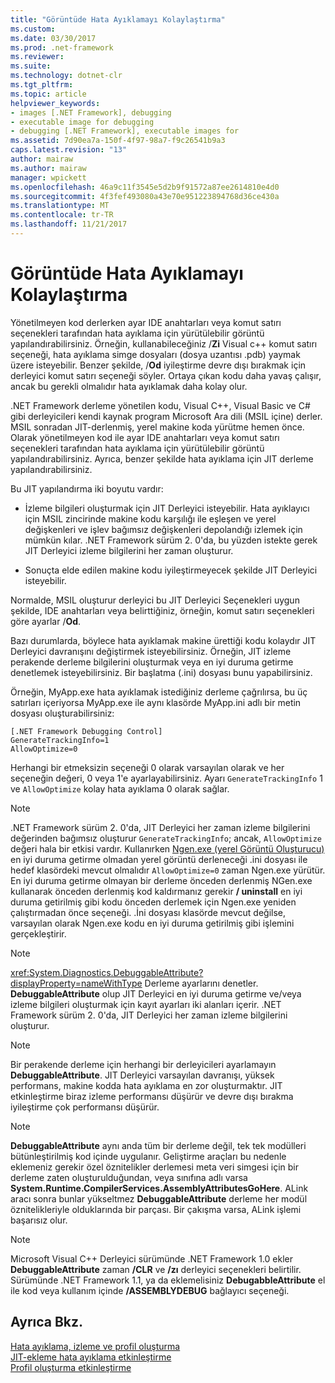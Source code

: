 ```yaml
---
title: "Görüntüde Hata Ayıklamayı Kolaylaştırma"
ms.custom: 
ms.date: 03/30/2017
ms.prod: .net-framework
ms.reviewer: 
ms.suite: 
ms.technology: dotnet-clr
ms.tgt_pltfrm: 
ms.topic: article
helpviewer_keywords:
- images [.NET Framework], debugging
- executable image for debugging
- debugging [.NET Framework], executable images for
ms.assetid: 7d90ea7a-150f-4f97-98a7-f9c26541b9a3
caps.latest.revision: "13"
author: mairaw
ms.author: mairaw
manager: wpickett
ms.openlocfilehash: 46a9c11f3545e5d2b9f91572a87ee2614810e4d0
ms.sourcegitcommit: 4f3fef493080a43e70e951223894768d36ce430a
ms.translationtype: MT
ms.contentlocale: tr-TR
ms.lasthandoff: 11/21/2017
---
```

# <a name="making-an-image-easier-to-debug"></a>Görüntüde Hata Ayıklamayı Kolaylaştırma
Yönetilmeyen kod derlerken ayar IDE anahtarları veya komut satırı seçenekleri tarafından hata ayıklama için yürütülebilir görüntü yapılandırabilirsiniz. Örneğin, kullanabileceğiniz /**Zi** Visual c++ komut satırı seçeneği, hata ayıklama simge dosyaları (dosya uzantısı .pdb) yaymak üzere isteyebilir. Benzer şekilde, /**Od** iyileştirme devre dışı bırakmak için derleyici komut satırı seçeneği söyler. Ortaya çıkan kodu daha yavaş çalışır, ancak bu gerekli olmalıdır hata ayıklamak daha kolay olur.  
  
 .NET Framework derleme yönetilen kodu, Visual C++, Visual Basic ve C# gibi derleyicileri kendi kaynak program Microsoft Ara dili (MSIL içine) derler. MSIL sonradan JIT-derlenmiş, yerel makine koda yürütme hemen önce. Olarak yönetilmeyen kod ile ayar IDE anahtarları veya komut satırı seçenekleri tarafından hata ayıklama için yürütülebilir görüntü yapılandırabilirsiniz. Ayrıca, benzer şekilde hata ayıklama için JIT derleme yapılandırabilirsiniz.  
  
 Bu JIT yapılandırma iki boyutu vardır:  
  
-   İzleme bilgileri oluşturmak için JIT Derleyici isteyebilir. Hata ayıklayıcı için MSIL zincirinde makine kodu karşılığı ile eşleşen ve yerel değişkenleri ve işlev bağımsız değişkenleri depolandığı izlemek için mümkün kılar.  .NET Framework sürüm 2. 0'da, bu yüzden istekte gerek JIT Derleyici izleme bilgilerini her zaman oluşturur.  
  
-   Sonuçta elde edilen makine kodu iyileştirmeyecek şekilde JIT Derleyici isteyebilir.  
  
 Normalde, MSIL oluşturur derleyici bu JIT Derleyici Seçenekleri uygun şekilde, IDE anahtarları veya belirttiğiniz, örneğin, komut satırı seçenekleri göre ayarlar /**Od**.  
  
 Bazı durumlarda, böylece hata ayıklamak makine ürettiği kodu kolaydır JIT Derleyici davranışını değiştirmek isteyebilirsiniz. Örneğin, JIT izleme perakende derleme bilgilerini oluşturmak veya en iyi duruma getirme denetlemek isteyebilirsiniz. Bir başlatma (.ini) dosyası bunu yapabilirsiniz.  
  
 Örneğin, MyApp.exe hata ayıklamak istediğiniz derleme çağrılırsa, bu üç satırları içeriyorsa MyApp.exe ile aynı klasörde MyApp.ini adlı bir metin dosyası oluşturabilirsiniz:  
  
```  
[.NET Framework Debugging Control]  
GenerateTrackingInfo=1  
AllowOptimize=0  
```  
  
 Herhangi bir etmeksizin seçeneği 0 olarak varsayılan olarak ve her seçeneğin değeri, 0 veya 1'e ayarlayabilirsiniz. Ayarı `GenerateTrackingInfo` 1 ve `AllowOptimize` kolay hata ayıklama 0 olarak sağlar.  
  
> [!NOTE]
>  .NET Framework sürüm 2. 0'da, JIT Derleyici her zaman izleme bilgilerini değerinden bağımsız oluşturur `GenerateTrackingInfo`; ancak, `AllowOptimize` değeri hala bir etkisi vardır. Kullanırken [Ngen.exe (yerel Görüntü Oluşturucu)](../../../docs/framework/tools/ngen-exe-native-image-generator.md) en iyi duruma getirme olmadan yerel görüntü derleneceği .ini dosyası ile hedef klasördeki mevcut olmalıdır `AllowOptimize=0` zaman Ngen.exe yürütür. En iyi duruma getirme olmayan bir derleme önceden derlenmiş NGen.exe kullanarak önceden derlenmiş kod kaldırmanız gerekir **/ uninstall** en iyi duruma getirilmiş gibi kodu önceden derlemek için Ngen.exe yeniden çalıştırmadan önce seçeneği. .İni dosyası klasörde mevcut değilse, varsayılan olarak Ngen.exe kodu en iyi duruma getirilmiş gibi işlemini gerçekleştirir.  
  
> [!NOTE]
>  <xref:System.Diagnostics.DebuggableAttribute?displayProperty=nameWithType> Derleme ayarlarını denetler. **DebuggableAttribute** olup JIT Derleyici en iyi duruma getirme ve/veya izleme bilgileri oluşturmak için kayıt ayarları iki alanları içerir. .NET Framework sürüm 2. 0'da, JIT Derleyici her zaman izleme bilgilerini oluşturur.  
  
> [!NOTE]
>  Bir perakende derleme için herhangi bir derleyicileri ayarlamayın **DebuggableAttribute**. JIT Derleyici varsayılan davranışı, yüksek performans, makine kodda hata ayıklama en zor oluşturmaktır. JIT etkinleştirme biraz izleme performansı düşürür ve devre dışı bırakma iyileştirme çok performansı düşürür.  
  
> [!NOTE]
>  **DebuggableAttribute** aynı anda tüm bir derleme değil, tek tek modülleri bütünleştirilmiş kod içinde uygulanır. Geliştirme araçları bu nedenle eklemeniz gerekir özel öznitelikler derlemesi meta veri simgesi için bir derleme zaten oluşturulduğundan, veya sınıfına adlı varsa **System.Runtime.CompilerServices.AssemblyAttributesGoHere**. ALink aracı sonra bunlar yükseltmez **DebuggableAttribute** derleme her modül öznitelikleriyle olduklarında bir parçası. Bir çakışma varsa, ALink işlemi başarısız olur.  
  
> [!NOTE]
>  Microsoft Visual C++ Derleyici sürümünde .NET Framework 1.0 ekler **DebuggableAttribute** zaman **/CLR** ve **/zı** derleyici seçenekleri belirtilir. Sürümünde .NET Framework 1.1, ya da eklemelisiniz **DebugabbleAttribute** el ile kod veya kullanım içinde **/ASSEMBLYDEBUG** bağlayıcı seçeneği.  
  
## <a name="see-also"></a>Ayrıca Bkz.  
 [Hata ayıklama, izleme ve profil oluşturma](../../../docs/framework/debug-trace-profile/index.md)  
 [JIT-ekleme hata ayıklama etkinleştirme](../../../docs/framework/debug-trace-profile/enabling-jit-attach-debugging.md)  
 [Profil oluşturma etkinleştirme](http://msdn.microsoft.com/en-us/3b669676-f0e0-4ebf-8674-68986dd2020d)
